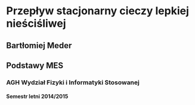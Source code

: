 Przepływ stacjonarny cieczy lepkiej nieściśliwej 
=======

## Bartłomiej Meder
## Podstawy MES
### AGH Wydział Fizyki i Informatyki Stosowanej

#### Semestr letni 2014/2015

